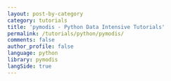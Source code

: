 ```yaml
---
layout: post-by-category
category: tutorials
title: 'pymodis - Python Data Intensive Tutorials'
permalink: /tutorials/python/pymodis/
comments: false
author_profile: false
language: python
library: pymodis
langSide: true
---
```

